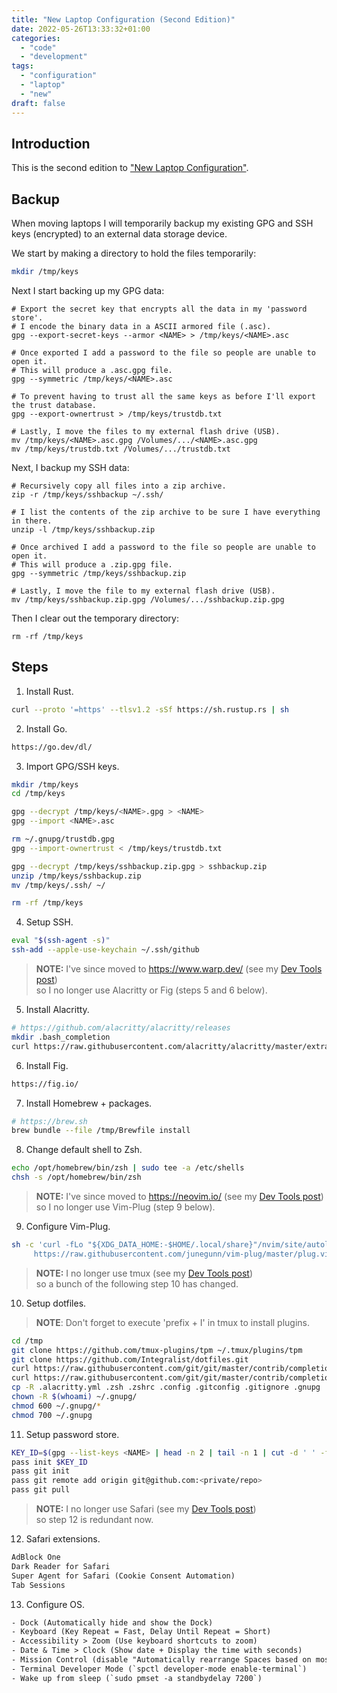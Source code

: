 ```yaml
---
title: "New Laptop Configuration (Second Edition)"
date: 2022-05-26T13:33:32+01:00
categories:
  - "code"
  - "development"
tags:
  - "configuration"
  - "laptop"
  - "new"
draft: false
---
```


## Introduction

This is the second edition to ["New Laptop Configuration"](/posts/new-laptop-configuration/).

## Backup

When moving laptops I will temporarily backup my existing GPG and SSH keys (encrypted) to an external data storage device.

We start by making a directory to hold the files temporarily:

```bash
mkdir /tmp/keys
```

Next I start backing up my GPG data:

```shell
# Export the secret key that encrypts all the data in my 'password store'.
# I encode the binary data in a ASCII armored file (.asc).
gpg --export-secret-keys --armor <NAME> > /tmp/keys/<NAME>.asc

# Once exported I add a password to the file so people are unable to open it.
# This will produce a .asc.gpg file.
gpg --symmetric /tmp/keys/<NAME>.asc

# To prevent having to trust all the same keys as before I'll export the trust database.
gpg --export-ownertrust > /tmp/keys/trustdb.txt 

# Lastly, I move the files to my external flash drive (USB).
mv /tmp/keys/<NAME>.asc.gpg /Volumes/.../<NAME>.asc.gpg
mv /tmp/keys/trustdb.txt /Volumes/.../trustdb.txt
```

Next, I backup my SSH data:

```shell
# Recursively copy all files into a zip archive.
zip -r /tmp/keys/sshbackup ~/.ssh/

# I list the contents of the zip archive to be sure I have everything in there.
unzip -l /tmp/keys/sshbackup.zip

# Once archived I add a password to the file so people are unable to open it.
# This will produce a .zip.gpg file.
gpg --symmetric /tmp/keys/sshbackup.zip

# Lastly, I move the file to my external flash drive (USB).
mv /tmp/keys/sshbackup.zip.gpg /Volumes/.../sshbackup.zip.gpg
```

Then I clear out the temporary directory:

```shell
rm -rf /tmp/keys
```

## Steps

1. Install Rust.
  ```bash
  curl --proto '=https' --tlsv1.2 -sSf https://sh.rustup.rs | sh
  ```
2. Install Go.
  ```txt
  https://go.dev/dl/
  ```
3. Import GPG/SSH keys.
  ```bash
  mkdir /tmp/keys
  cd /tmp/keys
  
  gpg --decrypt /tmp/keys/<NAME>.gpg > <NAME>
  gpg --import <NAME>.asc
  
  rm ~/.gnupg/trustdb.gpg
  gpg --import-ownertrust < /tmp/keys/trustdb.txt
  
  gpg --decrypt /tmp/keys/sshbackup.zip.gpg > sshbackup.zip
  unzip /tmp/keys/sshbackup.zip
  mv /tmp/keys/.ssh/ ~/
  
  rm -rf /tmp/keys
  ```
4. Setup SSH.
  ```bash
  eval "$(ssh-agent -s)"
  ssh-add --apple-use-keychain ~/.ssh/github
  ```
  > **NOTE:** I've since moved to https://www.warp.dev/ (see my [Dev Tools post](/posts/tools/))  
  > so I no longer use Alacritty or Fig (steps 5 and 6 below).
5. Install Alacritty.
  ```bash
  # https://github.com/alacritty/alacritty/releases
  mkdir .bash_completion
  curl https://raw.githubusercontent.com/alacritty/alacritty/master/extra/completions/alacritty.bash -o ~/.bash_completion/alacritty
  ```
6. Install Fig.
  ```txt
  https://fig.io/
  ```
7. Install Homebrew + packages.
  ```bash
  # https://brew.sh
  brew bundle --file /tmp/Brewfile install
  ```
8. Change default shell to Zsh.
  ```bash
  echo /opt/homebrew/bin/zsh | sudo tee -a /etc/shells
  chsh -s /opt/homebrew/bin/zsh
  ```
  > **NOTE:** I've since moved to https://neovim.io/ (see my [Dev Tools post](/posts/tools/))  
  > so I no longer use Vim-Plug (step 9 below).
9. Configure Vim-Plug.
  ```bash
  sh -c 'curl -fLo "${XDG_DATA_HOME:-$HOME/.local/share}"/nvim/site/autoload/plug.vim --create-dirs \
       https://raw.githubusercontent.com/junegunn/vim-plug/master/plug.vim'
  ```
  > **NOTE:** I no longer use tmux (see my [Dev Tools post](/posts/tools/))  
  > so a bunch of the following step 10 has changed.
10. Setup dotfiles.
  > **NOTE**: Don't forget to execute 'prefix + I' in tmux to install plugins.
  ```bash
  cd /tmp
  git clone https://github.com/tmux-plugins/tpm ~/.tmux/plugins/tpm
  git clone https://github.com/Integralist/dotfiles.git
  curl https://raw.githubusercontent.com/git/git/master/contrib/completion/git-prompt.sh -o ~/.git-prompt.sh
  curl https://raw.githubusercontent.com/git/git/master/contrib/completion/git-completion.zsh -o ~/.zsh/_git
  cp -R .alacritty.yml .zsh .zshrc .config .gitconfig .gitignore .gnupg .ignore .inputrc .leptonrc .tmux.conf ~/
  chown -R $(whoami) ~/.gnupg/
  chmod 600 ~/.gnupg/*
  chmod 700 ~/.gnupg
  ```
11. Setup password store.
  ```bash
  KEY_ID=$(gpg --list-keys <NAME> | head -n 2 | tail -n 1 | cut -d ' ' -f 7)
  pass init $KEY_ID
  pass git init
  pass git remote add origin git@github.com:<private/repo>
  pass git pull
  ```
  > **NOTE:** I no longer use Safari (see my [Dev Tools post](/posts/tools/))  
  > so step 12 is redundant now.
12. Safari extensions.
  ```txt
  AdBlock One
  Dark Reader for Safari
  Super Agent for Safari (Cookie Consent Automation)
  Tab Sessions
  ```
13. Configure OS.
  ```txt
  - Dock (Automatically hide and show the Dock)
  - Keyboard (Key Repeat = Fast, Delay Until Repeat = Short)
  - Accessibility > Zoom (Use keyboard shortcuts to zoom)
  - Date & Time > Clock (Show date + Display the time with seconds)
  - Mission Control (disable "Automatically rearrange Spaces based on most recent use")
  - Terminal Developer Mode (`spctl developer-mode enable-terminal`)
  - Wake up from sleep (`sudo pmset -a standbydelay 7200`)
  ```
